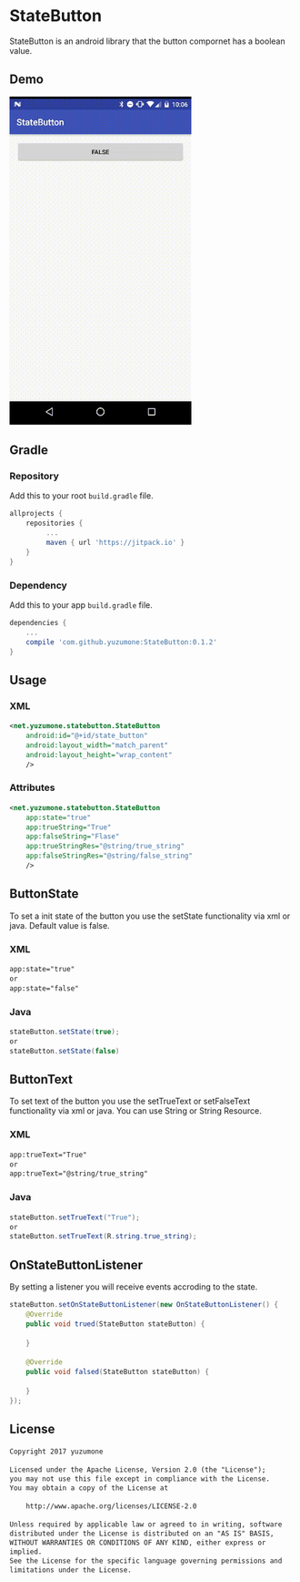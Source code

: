 # StateButton
StateButton is an android library that the button compornet has a boolean value.

## Demo
![Demo](./demo.gif)

## Gradle
### Repository
Add this to your root `build.gradle` file.
```gradle
allprojects {
    repositories {
         ...
         maven { url 'https://jitpack.io' }
    }
}
```

### Dependency
Add this to your app `build.gradle` file.
```gradle
dependencies {
    ...
    compile 'com.github.yuzumone:StateButton:0.1.2'
}
```

## Usage
### XML
```xml
<net.yuzumone.statebutton.StateButton
    android:id="@+id/state_button"
    android:layout_width="match_parent"
    android:layout_height="wrap_content"
    />
```

### Attributes
```xml
<net.yuzumone.statebutton.StateButton
    app:state="true"
    app:trueString="True"
    app:falseString="Flase"
    app:trueStringRes="@string/true_string"
    app:falseStringRes="@string/false_string"
    />
```

## ButtonState
To set a init state of the button you use the setState functionality via xml or java. Default value is false.

### XML
```xml
app:state="true"
or
app:state="false"
```

### Java
```java
stateButton.setState(true);
or
stateButton.setState(false)
```

## ButtonText
To set text of the button you use the setTrueText or setFalseText functionality via xml or java. You can use String or String Resource.

### XML
```xml
app:trueText="True"
or
app:trueText="@string/true_string"
```

### Java
```java
stateButton.setTrueText("True");
or
stateButton.setTrueText(R.string.true_string);
```

## OnStateButtonListener
By setting a listener you will receive events accroding to the state.

```java
stateButton.setOnStateButtonListener(new OnStateButtonListener() {
    @Override
    public void trued(StateButton stateButton) {
    
    }

    @Override
    public void falsed(StateButton stateButton) {
    
    }
});
```

## License
```
Copyright 2017 yuzumone

Licensed under the Apache License, Version 2.0 (the "License");
you may not use this file except in compliance with the License.
You may obtain a copy of the License at

    http://www.apache.org/licenses/LICENSE-2.0

Unless required by applicable law or agreed to in writing, software
distributed under the License is distributed on an "AS IS" BASIS,
WITHOUT WARRANTIES OR CONDITIONS OF ANY KIND, either express or implied.
See the License for the specific language governing permissions and
limitations under the License.
```